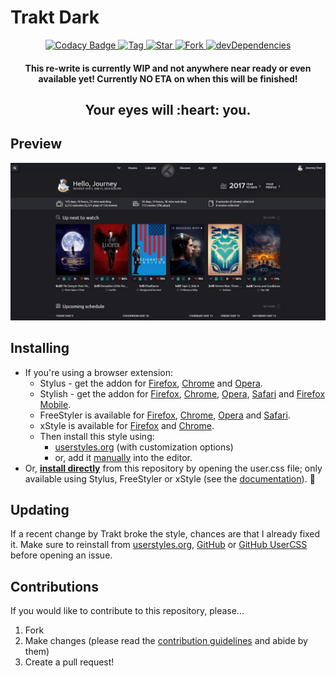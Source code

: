 # Trakt Dark

<p align="center">
  <a href="https://www.codacy.com/app/StylusThemes/Trakt-Dark?utm_source=github.com&utm_medium=referral&utm_content=StylusThemes/Trakt-Dark&utm_campaign=badger">
    <img src="https://api.codacy.com/project/badge/Grade/2c91e63a889147779c06ab6290647af5" alt="Codacy Badge">
  </a>
  <a href="https://github.com/StylusThemes/Trakt-Dark/tags">
    <img src="https://img.shields.io/github/tag/StylusThemes/Trakt-Dark.svg?label=tag" alt="Tag">
  </a>
  <a href="https://github.com/StylusThemes/Trakt-Dark/stargazers">
    <img src="http://github-svg-buttons.herokuapp.com/star.svg?user=StylusThemes&repo=Trakt-Dark&style=flat&background=007ec6" alt="Star">
  </a>
  <a href="http://github.com/StylusThemes/Trakt-Dark/fork">
    <img src="http://github-svg-buttons.herokuapp.com/fork.svg?user=StylusThemes&repo=Trakt-Dark&style=flat&background=007ec6" alt="Fork">
  </a>
  <a href="https://david-dm.org/StylusThemes/Trakt-Dark?type=dev">
    <img src="https://img.shields.io/david/dev/StylusThemes/Trakt-Dark.svg?label=%20devDependencies%20" alt="devDependencies">
  </a>
</p>
<h4 align="center">This re-write is currently WIP and not anywhere near ready or even available yet! Currently NO ETA on when this will be finished!</h4>
<h2 align="center">Your eyes will :heart: you.</h2>

## Preview

![](./images/screenshots/Oldtrakt-after.png?raw=true)

## Installing

- If you're using a browser extension:
  - Stylus - get the addon for [Firefox][1], [Chrome][2] and [Opera][3].
  - Stylish - get the addon for [Firefox][4], [Chrome][5], [Opera][6], [Safari][7] and [Firefox Mobile][4].
  - FreeStyler is available for [Firefox][8], [Chrome][9], [Opera][10] and [Safari][11].
  - xStyle is available for [Firefox][12] and [Chrome][13].
  - Then install this style using:
    - [userstyles.org][14] (with customization options)
    - or, add it [manually][15] into the editor.
- Or, **[install directly][16]** from this repository by opening the user.css file; only available using Stylus, FreeStyler or xStyle (see the [documentation][17]). :tada:

## Updating

If a recent change by Trakt broke the style, chances are that I already fixed it. Make sure to reinstall from [userstyles.org][14], [GitHub][15] or [GitHub UserCSS][16] before opening an issue.

## Contributions

If you would like to contribute to this repository, please...

1. Fork
2. Make changes (please read the [contribution guidelines](./.github/CONTRIBUTING.md) and abide by them)
3. Create a pull request!

[1]: https://addons.mozilla.org/en-US/firefox/addon/styl-us/
[2]: https://chrome.google.com/webstore/detail/stylus/clngdbkpkpeebahjckkjfobafhncgmne
[3]: https://addons.opera.com/en-gb/extensions/details/stylus/
[4]: https://addons.mozilla.org/en-US/firefox/addon/stylish/
[5]: https://chrome.google.com/webstore/detail/stylish-custom-themes-for/fjnbnpbmkenffdnngjfgmeleoegfcffe
[6]: https://addons.opera.com/en/extensions/details/stylish/
[7]: http://sobolev.us/stylish/
[8]: https://addons.mozilla.org/en-US/firefox/addon/freestyler/
[9]: https://chrome.google.com/webstore/detail/freestyler/hihigldmabkodfpehkgdemjklmaebmca
[10]: https://addons.opera.com/extensions/download/freestyler/
[11]: https://safari-extensions.apple.com/details/?id=ws.freestyler.freestyler-SRV36C8E2C
[12]: https://addons.mozilla.org/en-us/firefox/addon/xstyle
[13]: https://chrome.google.com/webstore/detail/xstyle/hncgkmhphmncjohllpoleelnibpmccpj
[14]: https://userstyles.org/styles/125666
[15]: https://raw.githubusercontent.com/StylusThemes/Trakt-Dark/master/style.css
[16]: https://raw.githubusercontent.com/StylusThemes/Trakt-Dark/master/style.user.css
[17]: https://github.com/openstyles/stylus/wiki/Usercss
